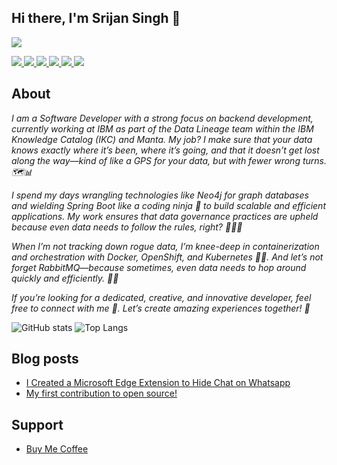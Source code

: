 ## Hi there, I'm Srijan Singh 👋 

[comment]: <> (************** Badges Link ****************)
[comment]: <> (https://github.com/Ileriayo/markdown-badges)
[comment]: <> (************** Badges Link ****************)

![](https://visitor-badge.laobi.icu/badge?page_id=srijan-singh)

<a href="https://www.linkedin.com/in/srijan-cse/">
<img src = "https://img.shields.io/badge/LinkedIn-0077B5?style=for-the-badge&logo=linkedin&logoColor=white"/>
</a>

<a href ="https://www.credly.com/earner/earned/badge/f222d8bd-aa83-4aab-a1c3-24beba3ce2a4">
<img src="https://img.shields.io/badge/azure-004578?style=for-the-badge&logo=microsoftazure&logoColor=white">
</a>

<a href="https://www.cloudskillsboost.google/public_profiles/d74803f0-043c-45e3-80a0-b9ddb10d2925">
<img src="https://img.shields.io/badge/Google_Cloud-ffffff?style=for-the-badge&logo=google-cloud&logoColor=black">
</a>

<a href ="https://leetcode.com/srijanverse/">
<img src="https://img.shields.io/badge/LeetCode-000000?style=for-the-badge&logo=LeetCode&logoColor=#d16c06"/> 
</a>

<a href ="https://www.hackerrank.com/srijanverse?hr_r=1">
<img src="https://img.shields.io/badge/-Hackerrank-2EC866?style=for-the-badge&logo=HackerRank&logoColor=white"/>
</a>

<a href ="https://www.hackerearth.com/@srijan156">
<img src="https://img.shields.io/badge/HackerEarth-%232C3454.svg?&style=for-the-badge&logo=HackerEarth&logoColor=Blue">
</a>

<!--a href="https://stackoverflow.com/users/13773320/srijan-singh">
<img src="https://img.shields.io/badge/-Stackoverflow-FE7A16?style=for-the-badge&logo=stack-overflow&logoColor=white"> 
</a-->

## About

*I am a Software Developer with a strong focus on backend development, currently working at IBM as part of the Data Lineage team within the IBM Knowledge Catalog (IKC) and Manta. My job? I make sure that your data knows exactly where it’s been, where it’s going, and that it doesn’t get lost along the way—kind of like a GPS for your data, but with fewer wrong turns. 🗺️📊*

*I spend my days wrangling technologies like Neo4j for graph databases and wielding Spring Boot like a coding ninja 🥷 to build scalable and efficient applications. My work ensures that data governance practices are upheld because even data needs to follow the rules, right? 📜👨‍💻*

*When I’m not tracking down rogue data, I’m knee-deep in containerization and orchestration with Docker, OpenShift, and Kubernetes 🐳🚀. And let’s not forget RabbitMQ—because sometimes, even data needs to hop around quickly and efficiently. 🐰📡*

*If you’re looking for a dedicated, creative, and innovative developer, feel free to connect with me 🤝. Let’s create amazing experiences together! 🎉*

![GitHub stats](https://github-readme-stats.vercel.app/api?username=srijan-singh&show_icons=true&theme=github_dark&hide_border=true) 
![Top Langs](https://github-readme-stats.vercel.app/api/top-langs/?username=srijan-singh&exclude_repo=srijan-singh.github.io,face-api-internship,crypto-algo,notebook-cse,Hacktoberfest-2021-Data-Structures-and-Algorithms,Face-Detect,face-recognition,make-pull-request,AI,movie,responsive-app,login,portfolio,web,webpage,teachablemachine-community,deep-learning,machine-learning,The-Sparks-Foundation-Internship&layout=compact&theme=github_dark&hide_border=true)

## Blog posts
<!-- BLOG-POST-LIST:START -->
- [I Created a Microsoft Edge Extension to Hide Chat on Whatsapp](https://dev.to/srijansingh/i-created-a-microsoft-edge-extension-to-hide-chat-on-whatsapp-431j)
- [My first contribution to open source!](https://dev.to/srijansingh/my-first-contribution-to-open-source-4e28)
<!-- BLOG-POST-LIST:END -->

## Support

- [Buy Me Coffee](https://www.buymeacoffee.com/srijansingh)

<!--
**srijan-singh/srijan-singh** is a ✨ _special_ ✨ repository because its `README.md` (this file) appears on your GitHub profile.

Here are some ideas to get you started:

#TODO link -> https://github.com/alexandresanlim/Badges4-README.md-Profile

- 🔭 I’m currently working on ...
- 🌱 I’m currently learning ...
- 👯 I’m looking to collaborate on ...
- 🤔 I’m looking for help with ...
- 💬 Ask me about ...
- 📫 How to reach me: ...
- 😄 Pronouns: ...
- ⚡ Fun fact: ...
-->
